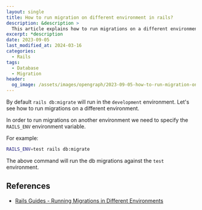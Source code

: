 ```yaml
---
layout: single
title: How to run migration on different environment in rails?
description: &description >
  This article explains how to run migrations on a different environment in rails.
excerpt: *description
date: 2023-09-05
last_modified_at: 2024-03-16
categories:
  - Rails
tags:
  - Database
  - Migration
header:
  og_image: /assets/images/opengraph/2023-09-05-how-to-run-migration-on-different-environment-in-rails.png
---
```


By default `rails db:migrate` will run in the `development` environment.
Let's see how to run migrations on a different environment.

In order to run migrations on another environment we need to specify the
`RAILS_ENV` environment variable.

For example:

```bash
RAILS_ENV=test rails db:migrate
```

The above command will run the db migrations against the `test` environment.

## References

- [Rails Guides - Running Migrations in Different Environments](https://guides.rubyonrails.org/active_record_migrations.html#running-migrations-in-different-environments)

